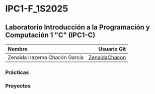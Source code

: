 # IPC1-F_1S2025
## Laboratorio Introducción a la Programación y Computación 1 "C" (IPC1-C)

| Nombre                          |                                   Usuario Git   |
| :------------------------------ |  ---------------------------------------------: |
| Zenaida Irazema Chacón García   | [ZenaidaChacon](https://github.com/ZenaidaChacon) |

### Prácticas

### Proyectos


